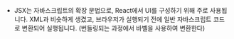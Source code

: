 - JSX는 자바스크립트의 확장 문법으로, React에서 UI를 구성하기 위해 주로 사용됩니다. XML과 비슷하게 생겼고, 브라우저가 실행되기 전에 일반 자바스크립트 코드로 변환되어 실행됩니다. (번들링되는 과정에서 바벨을 사용하여 변환한다)
